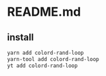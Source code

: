 # README.md

    

## install

```bash
yarn add colord-rand-loop
yarn-tool add colord-rand-loop
yt add colord-rand-loop
```

